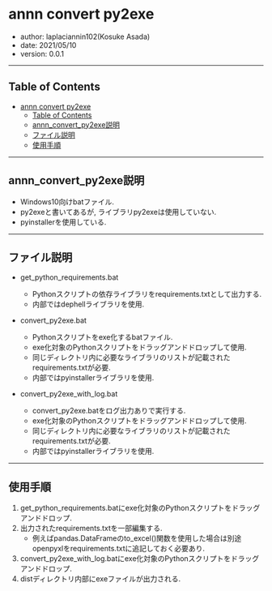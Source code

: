 # annn convert py2exe

- author: laplaciannin102(Kosuke Asada)
- date: 2021/05/10
- version: 0.0.1

---

## Table of Contents

- [annn convert py2exe](#annn-convert-py2exe)
  - [Table of Contents](#table-of-contents)
  - [annn_convert_py2exe説明](#annn_convert_py2exe説明)
  - [ファイル説明](#ファイル説明)
  - [使用手順](#使用手順)

---

## annn_convert_py2exe説明

- Windows10向けbatファイル.
- py2exeと書いてあるが, ライブラリpy2exeは使用していない.
- pyinstallerを使用している.

---

## ファイル説明

- get_python_requirements.bat
  - Pythonスクリプトの依存ライブラリをrequirements.txtとして出力する.
  - 内部ではdephellライブラリを使用.

- convert_py2exe.bat
  - Pythonスクリプトをexe化するbatファイル.
  - exe化対象のPythonスクリプトをドラッグアンドドロップして使用.
  - 同じディレクトリ内に必要なライブラリのリストが記載されたrequirements.txtが必要.
  - 内部ではpyinstallerライブラリを使用.

- convert_py2exe_with_log.bat
  - convert_py2exe.batをログ出力ありで実行する.
  - exe化対象のPythonスクリプトをドラッグアンドドロップして使用.
  - 同じディレクトリ内に必要なライブラリのリストが記載されたrequirements.txtが必要.
  - 内部ではpyinstallerライブラリを使用.

---

## 使用手順

1. get_python_requirements.batにexe化対象のPythonスクリプトをドラッグアンドドロップ.
2. 出力されたrequirements.txtを一部編集する.
   - 例えばpandas.DataFrameのto_excel()関数を使用した場合は別途openpyxlをrequirements.txtに追記しておく必要あり.
3. convert_py2exe_with_log.batにexe化対象のPythonスクリプトをドラッグアンドドロップ.
4. distディレクトリ内部にexeファイルが出力される.

